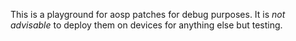 This is a playground for aosp patches for debug purposes. It is *not advisable* to deploy them on devices for anything else but testing.
